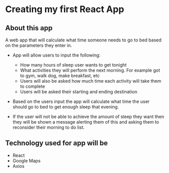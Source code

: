 # Creating my first React App

## About this app

A web app that will calculate what time someone needs to go to bed based on the parameters they enter in.
* App will allow users to input the following:
    - How many hours of sleep user wants to get tonight
    - What activities they will perform the next morning.  For example got to gym, walk dog, make breakfast, etc
    - Users will also be asked how much time each activity will take them to complete
    - Users will be asked their starting and ending destination

* Based on the users input the app will calculate what time the user should go to bed to get enough sleep that evening.
* If the user will not be able to achieve the amount of sleep they want then they will be shown a message alerting them of this and asking them to reconsider their morning to do list.

## Technology used for app will be
- React
- Google Maps
- Axios
